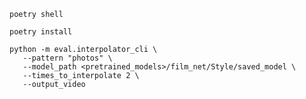 `poetry shell`

`poetry install`

```
python -m eval.interpolator_cli \
   --pattern "photos" \
   --model_path <pretrained_models>/film_net/Style/saved_model \
   --times_to_interpolate 2 \
   --output_video
```